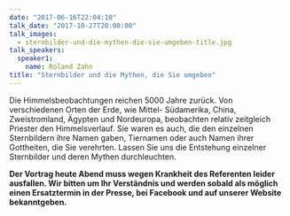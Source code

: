 ```yaml
---
date: "2017-06-16T22:04:10"
talk_date: "2017-10-27T20:00:00"
talk_images:
  - sternbilder-und-die-mythen-die-sie-umgeben-title.jpg
talk_speakers:
  speaker1:
    name: Roland Zahn
title: "Sternbilder und die Mythen, die Sie umgeben"
---
```


Die Himmelsbeobachtungen reichen 5000 Jahre zurück. Von verschiedenen Orten der Erde, wie Mittel- Südamerika, China, Zweistromland, Ägypten und Nordeuropa, beobachten relativ zeitgleich Priester den Himmelsverlauf. Sie waren es auch, die den einzelnen Sternbildern ihre Namen gaben, Tiernamen oder auch Namen ihrer Gottheiten, die Sie verehrten. Lassen Sie uns die Entstehung einzelner Sternbilder und deren Mythen durchleuchten.

**Der Vortrag heute Abend muss wegen Krankheit des Referenten leider ausfallen. Wir bitten um Ihr Verständnis und werden sobald als möglich einen Ersatztermin in der Presse, bei Facebook und auf unserer Website bekanntgeben.**
